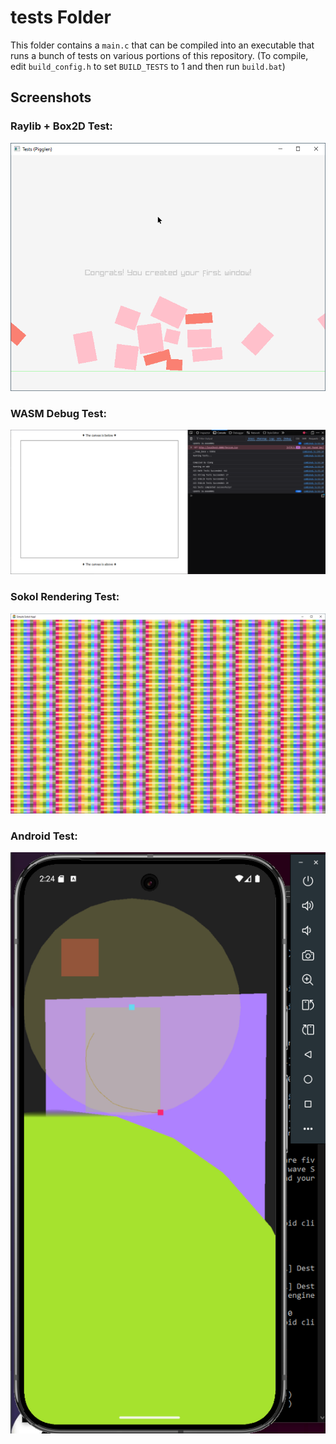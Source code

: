 # tests Folder
This folder contains a `main.c` that can be compiled into an executable that runs a bunch of tests on various portions of this repository.
(To compile, edit `build_config.h` to set `BUILD_TESTS` to 1 and then run `build.bat`)

## Screenshots
### Raylib + Box2D Test:
![Raylib Box2D Screenshot](/_media/tests_screenshot_raylib_box2d.png)

### WASM Debug Test:
![WASM Debug Screenshot](/_media/tests_screenshot_wasm_debug.png)

### Sokol Rendering Test:
![Sokol Color Grid](/_media/tests_screenshot_sokol_color_grid.png)

### Android Test:
![3D Rendering and Touch Input Debug on Android](/_media/tests_screenshot_android.png)